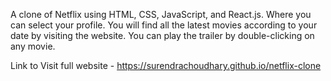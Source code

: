 A clone of Netflix using HTML, CSS, JavaScript, and React.js. Where you can select your profile. You will find all the latest movies according to your date by visiting the website. You can play the trailer by double-clicking on any movie.

Link to Visit full website - https://surendrachoudhary.github.io/netflix-clone
